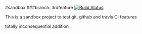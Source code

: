 #sandbox
###branch: 3rdfeature [![Build Status](https://travis-ci.org/DrSAR/sandbox.svg?branch=3rdfeature)](https://travis-ci.org/DrSAR/sandbox)

This is a sandbox project to test git, github and travis CI features

totally inconsequential addition
